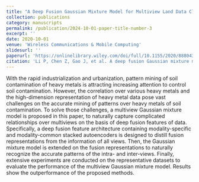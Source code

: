 ```yaml
---
title: "A Deep Fusion Gaussian Mixture Model for Multiview Land Data Clustering"
collection: publications
category: manuscripts
permalink: /publication/2024-10-01-paper-title-number-3
excerpt: ''
date: 2020-10-01
venue: 'Wireless Communications & Mobile Computing'
slidesurl: ''
paperurl: 'https://onlinelibrary.wiley.com/doi/full/10.1155/2020/8880430'
citation: 'Li P, Chen Z, Gao J, et al. A deep fusion Gaussian mixture model for multiview land data clustering[J]. Wireless Communications and Mobile Computing, 2020, 2020(1): 8880430.'
---
```


With the rapid industrialization and urbanization, pattern mining of soil contamination of heavy metals is attracting increasing attention to control soil contamination. However, the correlation over various heavy metals and the high-dimension representation of heavy metal data pose vast challenges on the accurate mining of patterns over heavy metals of soil contamination. To solve those challenges, a multiview Gaussian mixture model is proposed in this paper, to naturally capture complicated relationships over multiviews on the basis of deep fusion features of data. Specifically, a deep fusion feature architecture containing modality-specific and modality-common stacked autoencoders is designed to distill fusion representations from the information of all views. Then, the Gaussian mixture model is extended on the fusion representations to naturally recognize the accurate patterns of the intra- and inter-views. Finally, extensive experiments are conducted on the representative datasets to evaluate the performance of the multiview Gaussian mixture model. Results show the outperformance of the proposed methods.
